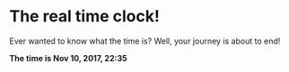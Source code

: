 # The real time clock!

Ever wanted to know what the time is? Well, your journey is about to end!

**The time is Nov 10, 2017, 22:35**